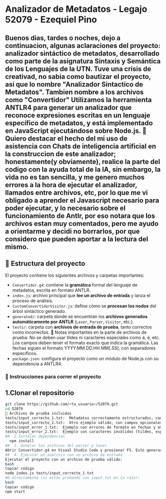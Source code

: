 # Analizador de Metadatos - Legajo 52079 - Ezequiel Pino
Buenos dias, tardes o noches, dejo a continuacion, algunas aclaraciones del proyecto:
**analizador sintáctico de metadatos**, desarrollado como parte de la asignatura **Sintaxis y Semántica de los Lenguajes** de la UTN.
Tuve una crisis de creativad, no sabia como bautizar el proyecto, asi que lo nombre "Analizador Sintactico de Metadatos". Tambien nombre a los archivos como "Convertidor"
Utilizamos la herramienta **ANTLR4** para generar un analizador que reconoce expresiones escritas en un lenguaje específico de metadatos, y está implementado en **JavaScript** ejecutándose sobre **Node.js**.
📌Quiero destacar el hecho del mi uso de asistencia con Chats de inteligencia artificial en la construccion de este analizador; honestamente(y  obviamente), realice la parte del codigo con la ayuda total de la IA, sin embargo, la vida no es tan sencilla, y me genero muchos errores a la hora de ejecutar el analizador, llamados entre archivos, etc, por lo que me vi obligado a aprender el Javascript necesario para poder ejecutar, y lo necesario sobre el funcionamiento de Antlr, por eso notara que los archivos estan muy comentados, pero me ayudo a orientarme y decidi no borrarlos, por que considero que pueden aportar a la lectura del mismo.
---

## 📁 Estructura del proyecto

El proyecto contiene los siguientes archivos y carpetas importantes:

- `Convertidor.g4`: contiene la **gramática** formal del lenguaje de metadatos, escrita en formato ANTLR.
- `index.js`: archivo principal que **lee un archivo de entrada** y lanza el proceso de análisis.
- `CustomConvertidorVisitor.js`: define cómo se **procesan los nodos** del árbol sintáctico generado.
- `generated/`: carpeta donde se encuentran los **archivos generados automáticamente por ANTLR** (`Lexer`, `Parser`, `Visitor`, etc.).
- `tests/`: carpeta con **archivos de entrada de prueba**, tanto correctos como incorrectos.
    📌 Notas importantes en la parte de archivos de prueba:
     No se deben usar tildes ni caracteres especiales como á, é, etc.
     Los campos deben tener el formato exacto que indica la gramática.
     Las fechas siguen el formato YYYY:MM.DD.HH.MM[.SS], con separadores específicos.
- `package.json`: configura el proyecto como un módulo de Node.js con su dependencia a ANTLR4.

### 🚀 Instrucciones para correr el proyecto

##  1.Clonar el repositorio
```bash
git clone https://github.com/<tu_usuario>/52079.git
cd 52079
🧪 Archivos de prueba incluidos
tests/input_correcto_1.txt:  Metadatos correctamente estructurados, con fecha completa.
tests/input_correcto_2.txt:  Otro ejemplo válido, con campos opcionales.
tests/input_error_1.txt:  Ejemplo con errores de formato en fechas y omisión de ;.
tests/input_error_2.txt:  Ejemplo con caracteres inválidos (tildes, espacios mal ubicados).
##  2.Instalar dependencias
  npm install
##  3. Generar los archivos del parser y lexer
Abrir Convertidor.g4 en Visual Studio Code y presionar F5. Esto generará automáticamente los archivos en la carpeta generated/.
##  4. Ejecutar un análisis con un archivo de entrada
Ejecutar el proyecto con un archivo de prueba válido:
bash
Copiar código
node index.js tests/input_correcto_1.txt
#O directamente (si estás probando con input.txt en la raíz):
bash
Copiar código
npm start